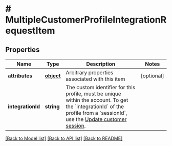 # # MultipleCustomerProfileIntegrationRequestItem

## Properties

Name | Type | Description | Notes
------------ | ------------- | ------------- | -------------
**attributes** | [**object**](.md) | Arbitrary properties associated with this item | [optional] 
**integrationId** | **string** | The custom identifier for this profile, must be unique within the account.  To get the &#x60;integrationId&#x60; of the profile from a &#x60;sessionId&#x60;, use the [Update customer session](/integration-api/#operation/updateCustomerSessionV2). | 

[[Back to Model list]](../../README.md#documentation-for-models) [[Back to API list]](../../README.md#documentation-for-api-endpoints) [[Back to README]](../../README.md)


